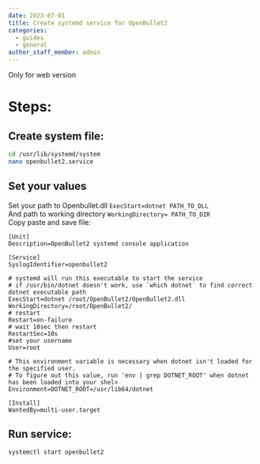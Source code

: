 ```yaml
---
date: 2023-07-01
title: Create systemd service for OpenBullet2
categories:
  - guides
  - general
author_staff_member: admin
---
```


Only for web version

# Steps:
## Create system file: <br>
```bash
cd /usr/lib/systemd/system
nano openbullet2.service
```
## Set your values
Set your path to Openbullet.dll ```ExecStart=dotnet PATH_TO_DLL```<br>
And path to working directory ```WorkingDirectory= PATH_TO_DIR```<br>
Copy paste and save file: <br>
```
[Unit]
Description=OpenBullet2 systemd console application

[Service]
SyslogIdentifier=openbullet2

# systemd will run this executable to start the service
# if /usr/bin/dotnet doesn't work, use `which dotnet` to find correct dotnet executable path
ExecStart=dotnet /root/OpenBullet2/OpenBullet2.dll
WorkingDirectory=/root/OpenBullet2/
# restart
Restart=on-failure
# wait 10sec then restart
RestartSec=10s
#set your username
User=root

# This environment variable is necessary when dotnet isn't loaded for the specified user.
# To figure out this value, run 'env | grep DOTNET_ROOT' when dotnet has been loaded into your shel>
Environment=DOTNET_ROOT=/usr/lib64/dotnet

[Install]
WantedBy=multi-user.target
```

## Run service: 
```bash
systemctl start openbullet2
```
